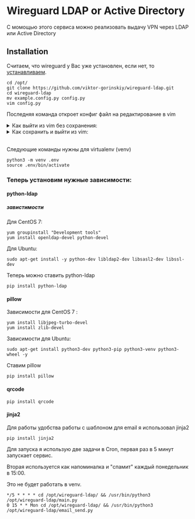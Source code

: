 
# Wireguard LDAP or Active Directory

С момощью этого сервиса можно реализовать выдачу VPN через LDAP или Active Directory


## Installation

Считаем, что wireguard у Вас уже установлен, если нет, то [устанавливаем](https://www.wireguard.com/install/).


```
cd /opt/
git clone https://github.com/viktor-gorinskiy/wireguard-ldap.git
cd wireguard-ldap
mv example.config.py config.py
vim config.py
```
Последняя команда откроет конфиг файл на редактирование в vim
 
<details><summary>Как выйти из vim без сохранения:</summary>
   Esc
   Esc
   Esc
   :
   !
   q
   Enter
</details>
<details><summary>Как сохранить и выйти из vim:</summary>
   Esc
   Esc
   Esc
   :
   w
   q
   Enter
</details><br>


Следующие команды нужны для virtualenv (venv)  

```
python3 -m venv .env
source .env/bin/activate
```
### Теперь установим нужные зависимости:

#### python-ldap
##### завистимости
Для CentOS 7:
```
yum groupinstall "Development tools"
yum install openldap-devel python-devel
```
Для Ubuntu:
```
sudo apt-get install -y python-dev libldap2-dev libsasl2-dev libssl-dev
```
Теперь можно ставить python-ldap

```
pip install python-ldap
```

#### pillow

Зависимости для CentOS 7 :

```
yum install libjpeg-turbo-devel
yum install zlib-devel
```
Зависимости для Ubuntu:
```
sudo apt-get install python3-dev python3-pip python3-venv python3-wheel -y
```
Ставим pillow
```
pip install pillow
```
#### qrcode
```
pip install qrcode
```

#### jinja2
Для работы удобства работы с шаблоном для email я использовал jinja2
```
pip install jinja2
```

Для запуска я использую две задачи в Cron, первая раз в 5 минут запускает сервис.

Вторая используется как напоминалка и "спамит" каждый понедельник в 15:00.

Это не будет работать в venv.
```
*/5 * * * * cd /opt/wireguard-ldap/ && /usr/bin/python3 /opt/wireguard-ldap/main.py
0 15 * * Mon cd /opt/wireguard-ldap/ && /usr/bin/python3 /opt/wireguard-ldap/email_send.py
```